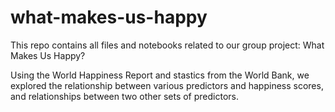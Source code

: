 # what-makes-us-happy

This repo contains all files and notebooks related to our group project: What Makes Us Happy? 

Using the World Happiness Report and stastics from the World Bank, we explored the relationship between various predictors and happiness scores, and relationships between two other sets of predictors.
